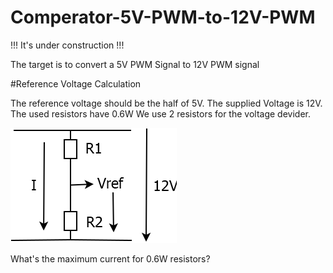 # Comperator-5V-PWM-to-12V-PWM

!!! It's under construction !!!

The target is to convert a 5V PWM Signal to 12V PWM signal


#Reference Voltage Calculation

The reference voltage should be the half of 5V.
The supplied Voltage is 12V.
The used resistors have 0.6W
We use 2 resistors for the voltage devider.

![the circuit](https://github.com/InTheCar/Comperator-5V-PWM-to-12V-PWM/blob/main/pictures/Reference%20Voltage.png)

What's the maximum current for 0.6W resistors?



